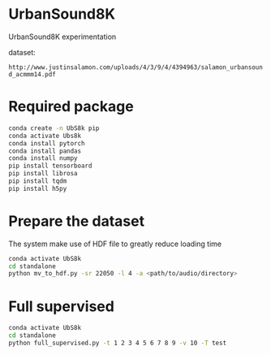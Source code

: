 # UrbanSound8K
UrbanSound8K experimentation

dataset:

`http://www.justinsalamon.com/uploads/4/3/9/4/4394963/salamon_urbansound_acmmm14.pdf`

# Required package
```bash
conda create -n UbS8k pip
conda activate Ubs8k
conda install pytorch
conda install pandas
conda install numpy
pip install tensorboard
pip install librosa
pip install tqdm
pip install h5py
```

# Prepare the dataset
The system make use of HDF file to greatly reduce loading time
```bash
conda activate UbS8k
cd standalone
python mv_to_hdf.py -sr 22050 -l 4 -a <path/to/audio/directory>
```

# Full supervised
```bash
conda activate UbS8k
cd standalone
python full_supervised.py -t 1 2 3 4 5 6 7 8 9 -v 10 -T test
```
